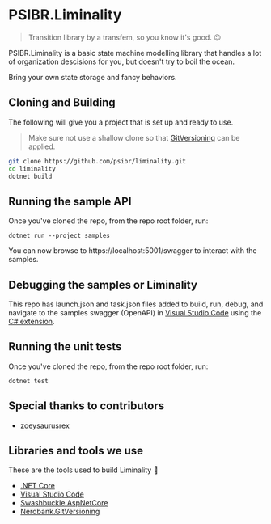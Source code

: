 # PSIBR.Liminality

>Transition library by a transfem, so you know it's good. 😉

PSIBR.Liminality is a basic state machine modelling library that handles a lot of organization descisions for you, but doesn't try to boil the ocean. 

Bring your own state storage and fancy behaviors.


## Cloning and Building

The following will give you a project that is set up and ready to use. 

> Make sure not use a shallow clone so that [GitVersioning](https://github.com/dotnet/Nerdbank.GitVersioning) can be applied.

```bash
git clone https://github.com/psibr/liminality.git
cd liminality
dotnet build
```

## Running the sample API

Once you've cloned the repo, from the repo root folder, run:

```
dotnet run --project samples
```

You can now browse to https://localhost:5001/swagger to interact with the samples.

## Debugging the samples or Liminality

This repo has launch.json and task.json files added to build, run, debug, and navigate to the samples swagger (OpenAPI) in [Visual Studio Code](https://code.visualstudio.com/) using the [C# extension](https://marketplace.visualstudio.com/items?itemName=ms-dotnettools.csharp).

## Running the unit tests

Once you've cloned the repo, from the repo root folder, run:

```
dotnet test
```

## Special thanks to contributors

- [zoeysaurusrex](https://github.com/zoeysaurusrex)

## Libraries and tools we use

These are the tools used to build Liminality 🥂

- [.NET Core](https://dot.net)
- [Visual Studio Code](https://code.visualstudio.com/)
- [Swashbuckle.AspNetCore](https://github.com/domaindrivendev/Swashbuckle.AspNetCore)
- [Nerdbank.GitVersioning](https://github.com/dotnet/Nerdbank.GitVersioning)
